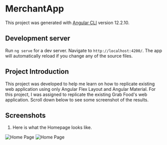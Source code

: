# MerchantApp

This project was generated with [Angular CLI](https://github.com/angular/angular-cli) version 12.2.10.

## Development server

Run `ng serve` for a dev server. Navigate to `http://localhost:4200/`. The app will automatically reload if you change any of the source files.

## Project Introduction

This project was developed to help me learn on how to replicate existing web application using only Angular Flex Layout and Angular Material. For this project, I was assigned to replicate the existing Grab Food's web application. Scroll down below to see some screenshot of the results.

## Screenshots

1. Here is what the Homepage looks like.

![Home Page](https://i.imgur.com/wUT8O4E.png "Home Page 1")
![Home Page](https://imgur.com/SfO9zDp.png "Home Page 2")
